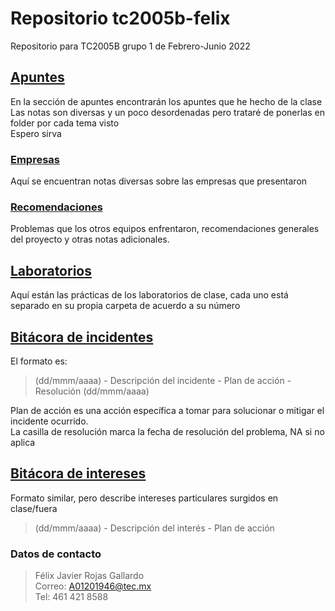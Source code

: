 # Repositorio tc2005b-felix

Repositorio para TC2005B grupo 1 de Febrero-Junio 2022 

## [Apuntes](/Apuntes) 

En la sección de apuntes encontrarán los apuntes que he hecho de la clase</br>
Las notas son diversas y un poco desordenadas pero trataré de ponerlas en folder por cada tema visto</br>
Espero sirva

### [Empresas](/Apuntes/Empresas)

Aquí se encuentran notas diversas sobre las empresas que presentaron

### [Recomendaciones](/Apuntes/Recomendaciones)

Problemas que los otros equipos enfrentaron, recomendaciones generales del proyecto y otras notas adicionales.

## [Laboratorios](/Laboratorios)

Aquí están las prácticas de los laboratorios de clase, cada uno está separado en su propia carpeta de acuerdo a su número

## [Bitácora de incidentes](incidentes.md) 

El formato es:
>(dd/mmm/aaaa) - Descripción del incidente - Plan de acción - Resolución (dd/mmm/aaaa)

Plan de acción es una acción específica a tomar para solucionar o mitigar el incidente ocurrido.</br> 
La casilla de resolución marca la fecha de resolución del problema, NA si no aplica  

## [Bitácora de intereses](intereses.md)

Formato similar, pero describe intereses particulares surgidos en clase/fuera
>(dd/mmm/aaaa) - Descripción del interés - Plan de acción

### Datos de contacto

>Félix Javier Rojas Gallardo </br>
>Correo: A01201946@tec.mx </br>
>Tel: 461 421 8588 </br>

